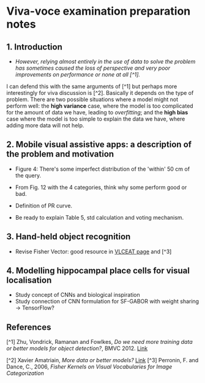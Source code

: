 # Viva-voce examination preparation notes

## 1. Introduction

 * *However, relying almost entirely in the use of data to solve the problem has sometimes caused the loss of perspective and very poor improvements on performance or none at all [^1].*

  I can defend this with the same arguments of [^1] but perhaps more interestingly for viva discussion is [^2]. Basically it depends on the type of problem. There are two possible situations where a model might not perform well: the **high variance** case, where the model is too complicated for the amount of data we have, leading to *overfitting*; and the **high bias** case where the model is too simple to explain the data we have, where adding more data will not help.

## 2. Mobile visual assistive apps: a description of the problem and motivation

 * Figure 4: There's some imperfect distribution of the 'within' 50 cm of the query.

 * From Fig. 12 with the 4 categories, think why some perform good or bad.

 * Definition of PR curve.
 
 * Be ready to explain Table 5, std calculation and voting mechanism.

## 3. Hand-held object recognition

 * Revise Fisher Vector: good resource in [VLCEAT page](http://www.vlfeat.org/api/fisher-fundamentals.html) and [^3]

## 4. Modelling hippocampal place cells for visual localisation

 * Study concept of CNNs and biological inspiration
 * Study connection of CNN formulation for SF-GABOR with weight sharing -> TensorFlow?
## References

[^1] Zhu, Vondrick, Ramanan and Fowlkes, *Do we need more training data or better models for object detection?*, BMVC 2012. [Link](http://citeseerx.ist.psu.edu/viewdoc/download?doi=10.1.1.259.7748&rep=rep1&type=pdf)

[^2] Xavier Amatriain, *More data or better models?* [Link](http://technocalifornia.blogspot.co.uk/2012/07/more-data-or-better-models.html)
[^3] Perronin, F. and Dance, C., 2006, *Fisher Kernels on Visual Vocabularies for Image Categorization*
